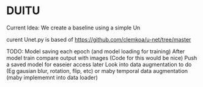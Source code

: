 # DUITU


Current Idea:
We create a baseline using a simple Un

curent Unet.py is based of https://github.com/clemkoa/u-net/tree/master 


TODO:
Model saving each epoch (and model loading for training)
After model train compare output with images (Code for this would be nice)
Push a saved model for easeier access later
Look into data augmentation to do (Eg gausian blur, rotation, flip, etc) or maby temporal data augmentation (maby implememnt into data loader)

